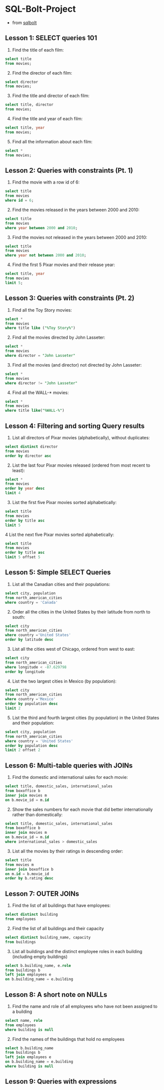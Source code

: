# SQL-Bolt-Project
- from [sqlbolt](https://sqlbolt.com/)

## Lesson 1: SELECT queries 101
1. Find the title of each film:
```sql
select title
from movies;
```
2. Find the director of each film:
```sql
select director
from movies;
```
3. Find the title and director of each film:
```sql
select title, director
from movies;
```
4. Find the title and year of each film:
```sql
select title, year
from movies;
```
5. Find all the information about each film:
```sql
select *
from movies;
```

## Lesson 2: Queries with constraints (Pt. 1)
1. Find the movie with a row id of 6:
```sql
select title
from movies
where id = 6;
```
2. Find the movies released in the years between 2000 and 2010:
```sql
select title
from movies
where year between 2000 and 2010;
```
3. Find the movies not released in the years between 2000 and 2010:
```sql
select title
from movies
where year not between 2000 and 2010;
```
4. Find the first 5 Pixar movies and their release year:
```sql
select title, year 
from movies
limit 5;
```

## Lesson 3: Queries with constraints (Pt. 2)
1. Find all the Toy Story movies:
```sql
select *
from movies
where title like ("%Toy Story%")
```
2. Find all the movies directed by John Lasseter:
```sql
select *
from movies
where director = "John Lasseter"
```
3. Find all the movies (and director) not directed by John Lasseter:
```sql
select *
from movies
where director != "John Lasseter"
```
4. Find all the WALL-* movies:
```sql
select *
from movies
where title like("%WALL-%")
```
## Lesson 4: Filtering and sorting Query results
1. List all directors of Pixar movies (alphabetically), without duplicates:
```sql
select distinct director
from movies
order by director asc
```
2. List the last four Pixar movies released (ordered from most recent to least):
```sql
select *
from movies
order by year desc
limit 4
```
3. List the first five Pixar movies sorted alphabetically:
```sql
select title 
from movies
order by title asc
limit 5 
```
4 List the next five Pixar movies sorted alphabetically:
```sql
select title 
from movies
order by title asc
limit 5 offset 5
```
## Lesson 5: Simple SELECT Queries
1. List all the Canadian cities and their populations:
```sql
select city, population
from north_american_cities 
where country = 'Canada'
```
2. Order all the cities in the United States by their latitude from north to south:
```sql
select city
from north_american_cities
where country ='United States'
order by latitude desc
```
3. List all the cities west of Chicago, ordered from west to east:
```sql
select city
from north_american_cities
where longitude < -87.629798
order by longitude
```
4. List the two largest cities in Mexico (by population):
```sql
select city
from north_american_cities
where country ='Mexico'
order by population desc
limit 2
```
5. List the third and fourth largest cities (by population) in the United States and their population:
```sql
select city, population
from north_american_cities
where country = 'United States'
order by population desc
limit 2 offset 2
```
## Lesson 6: Multi-table queries with JOINs
1. Find the domestic and international sales for each movie:
```sql
select title, domestic_sales, international_sales
from boxoffice b
inner join movies m
on b.movie_id = m.id
```
2. Show the sales numbers for each movie that did better internationally rather than domestically:
```sql
select title, domestic_sales, international_sales
from boxoffice b
inner join movies m
on b.movie_id = m.id
where international_sales > domestic_sales
```
3. List all the movies by their ratings in descending order:
```sql
select title
from movies m
inner join boxoffice b
on m.id = b.movie_id
order by b.rating desc
```
## Lesson 7: OUTER JOINs
1. Find the list of all buildings that have employees:
```sql
select distinct building
from employees
```
2. Find the list of all buildings and their capacity
```sql
select distinct building_name, capacity 
from buildings
```
3. List all buildings and the distinct employee roles in each building (including empty buildings)
```sql 
select b.building_name, e.role
from buildings b
left join employees e
on b.building_name = e.building
```
## Lesson 8: A short note on NULLs
1. Find the name and role of all employees who have not been assigned to a building
```sql
select name, role
from employees
where building is null
```
2. Find the names of the buildings that hold no employees
```sql
select b.building_name
from buildings b
left join employees e
on b.building_name = e.building
where building is null
```
## Lesson 9: Queries with expressions







